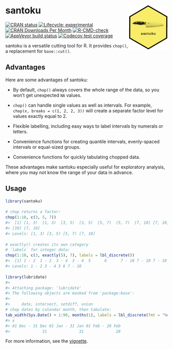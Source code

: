
<!-- README.md is generated from README.Rmd. Please edit that file -->

# santoku <img src="man/figures/logo.png" align="right" alt="santoku logo" width="120" />

<!-- badges: start -->

[![CRAN
status](https://www.r-pkg.org/badges/version/santoku)](https://CRAN.R-project.org/package=santoku)
[![Lifecycle:
experimental](https://img.shields.io/badge/lifecycle-experimental-orange.svg)](https://lifecycle.r-lib.org/articles/stages.html)
[![CRAN Downloads Per
Month](http://cranlogs.r-pkg.org/badges/santoku)](https://CRAN.R-project.org/package=santoku)
[![R-CMD-check](https://github.com/hughjonesd/santoku/workflows/R-CMD-check/badge.svg)](https://github.com/hughjonesd/santoku/actions)
[![AppVeyor build
status](https://ci.appveyor.com/api/projects/status/github/hughjonesd/santoku?branch=master&svg=true)](https://ci.appveyor.com/project/hughjonesd/santoku)
[![Codecov test
coverage](https://codecov.io/gh/hughjonesd/santoku/branch/master/graph/badge.svg)](https://app.codecov.io/gh/hughjonesd/santoku?branch=master)
<!-- badges: end -->

santoku is a versatile cutting tool for R. It provides `chop()`, a
replacement for `base::cut()`.

## Advantages

Here are some advantages of santoku:

-   By default, `chop()` always covers the whole range of the data, so
    you won’t get unexpected `NA` values.

-   `chop()` can handle single values as well as intervals. For example,
    `chop(x, breaks = c(1, 2, 2, 3))` will create a separate factor
    level for values exactly equal to 2.

-   Flexible labelling, including easy ways to label intervals by
    numerals or letters.

-   Convenience functions for creating quantile intervals, evenly-spaced
    intervals or equal-sized groups.

-   Convenience functions for quickly tabulating chopped data.

These advantages make santoku especially useful for exploratory
analysis, where you may not know the range of your data in advance.

## Usage

``` r
library(santoku)

# chop returns a factor:
chop(1:10, c(3, 5, 7))
#>  [1] [1, 3)  [1, 3)  [3, 5)  [3, 5)  [5, 7)  [5, 7)  [7, 10] [7, 10] [7, 10]
#> [10] [7, 10]
#> Levels: [1, 3) [3, 5) [5, 7) [7, 10]

# exactly() creates its own category
# `labels` for integer data:
chop(1:10, c(3, exactly(5), 7), labels = lbl_discrete())
#>  [1] 1 - 2  1 - 2  3 - 4  3 - 4  5      6      7 - 10 7 - 10 7 - 10 7 - 10
#> Levels: 1 - 2 3 - 4 5 6 7 - 10

library(lubridate)
#> 
#> Attaching package: 'lubridate'
#> The following objects are masked from 'package:base':
#> 
#>     date, intersect, setdiff, union
# chop dates by calendar month, then tabulate:
tab_width(Sys.Date() + 1:90, months(1), labels = lbl_discrete(fmt = "%d %b"))
#> x
#> 01 Dec - 31 Dec 01 Jan - 31 Jan 01 Feb - 28 Feb 
#>              31              31              28
```

For more information, see the
[vignette](https://hughjonesd.github.io/santoku/articles/santoku.html).
